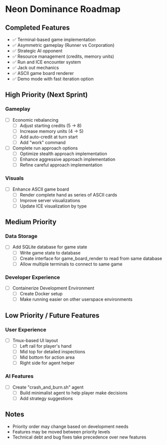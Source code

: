 # Neon Dominance Roadmap

## Completed Features

- ✅ Terminal-based game implementation
- ✅ Asymmetric gameplay (Runner vs Corporation)
- ✅ Strategic AI opponent
- ✅ Resource management (credits, memory units)
- ✅ Run and ICE encounter system
- ✅ Jack out mechanics
- ✅ ASCII game board renderer
- ✅ Demo mode with fast iteration option

## High Priority (Next Sprint)

### Gameplay
- [ ] Economic rebalancing
  - [ ] Adjust starting credits (5 → 8)
  - [ ] Increase memory units (4 → 5)
  - [ ] Add auto-credit at turn start
  - [ ] Add "work" command
- [ ] Complete run approach options
  - [ ] Optimize stealth approach implementation
  - [ ] Enhance aggressive approach implementation
  - [ ] Refine careful approach implementation

### Visuals
- [ ] Enhance ASCII game board
  - [ ] Render complete hand as series of ASCII cards
  - [ ] Improve server visualizations
  - [ ] Update ICE visualization by type

## Medium Priority

### Data Storage
- [ ] Add SQLite database for game state
  - [ ] Write game state to database
  - [ ] Create interface for game_board_render to read from same database
  - [ ] Allow multiple terminals to connect to same game

### Developer Experience
- [ ] Containerize Development Environment
  - [ ] Create Docker setup
  - [ ] Make running easier on other userspace environments

## Low Priority / Future Features

### User Experience
- [ ] Tmux-based UI layout
  - [ ] Left rail for player's hand
  - [ ] Mid top for detailed inspections
  - [ ] Mid bottom for action area
  - [ ] Right side for agent helper

### AI Features
- [ ] Create "crash_and_burn.sh" agent
  - [ ] Build minimalist agent to help player make decisions
  - [ ] Add strategy suggestions

## Notes

- Priority order may change based on development needs
- Features may be moved between priority levels
- Technical debt and bug fixes take precedence over new features 